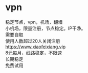 # vpn<br>
稳定节点，vpn，机场，翻墙<br>
小机场，限量注册，节点稳定。IP干净。<br>
需要自取<br>
使用人数超过20人关闭注册<br>
https://www.xiaofeixiang.vip<br>
8元每月，线路稳定，不限速<br>
长期稳定<br>
免费试用<br>
